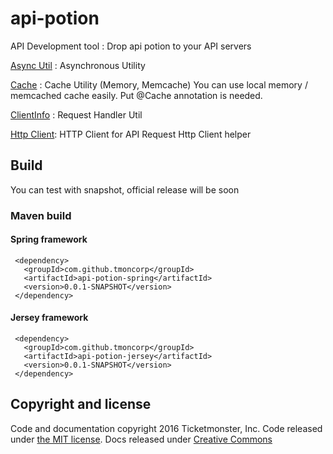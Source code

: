 # api-potion
API Development tool : Drop api potion to your API servers

[Async Util](async.md) : Asynchronous Utility
 
[Cache](cache.md) : Cache Utility (Memory, Memcache)
You can use local memory / memcached cache easily. Put @Cache annotation is needed.

[ClientInfo](client.md) : Request Handler Util

[Http Client](http-client.md): HTTP Client for API Request
Http Client helper

## Build
You can test with snapshot, official release will be soon

### Maven build

#### Spring framework
     <dependency>
       <groupId>com.github.tmoncorp</groupId>
       <artifactId>api-potion-spring</artifactId>
       <version>0.0.1-SNAPSHOT</version>
     </dependency>

#### Jersey framework
     <dependency>
       <groupId>com.github.tmoncorp</groupId>
       <artifactId>api-potion-jersey</artifactId>
       <version>0.0.1-SNAPSHOT</version>
     </dependency>

## Copyright and license
Code and documentation copyright 2016 Ticketmonster, Inc. Code released under [the MIT license](LICENSE). Docs released under [Creative Commons](https://creativecommons.org/licenses/by/4.0/)